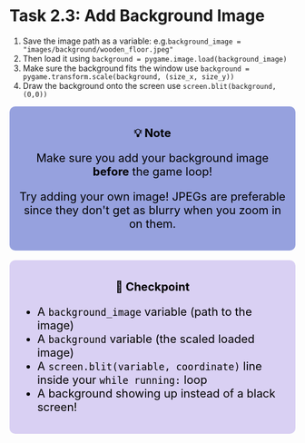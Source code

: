 # Task 2.3: Add Background Image
1. Save the image path as a variable: e.g.`background_image = "images/background/wooden_floor.jpeg"`
2. Then load it using `background = pygame.image.load(background_image)`
3. Make sure the background fits the window use `background = pygame.transform.scale(background, (size_x, size_y))`
4. Draw the background onto the screen use `screen.blit(background, (0,0))`

<div style="font-size: 20px; background-color: #96a1de; color: black; padding: 15px; border-radius:10px; text-align: center;">
<p><b>💡 Note </b><p>
<p>Make sure you add your background image <b>before</b> the game loop!</p>
<p>Try adding your own image! JPEGs are preferable since they don't get as blurry when you zoom in on them.</p>
</div>

<br>
<div style="font-size: 20px; background-color: #d9d0f3; color: black; padding: 15px; border-radius:10px;">
    <p style="text-align: center;"><b>🚩 Checkpoint</b><p>
    <ul>  
        <li>A <code>background_image</code> variable (path to the image)</li>
        <li>A <code>background</code> variable (the scaled loaded image)</li>
        <li>A <code>screen.blit(variable, coordinate)</code> line inside your <code>while running:</code> loop</li>
        <li>A background showing up instead of a black screen!</li>
    </ul>
</div>